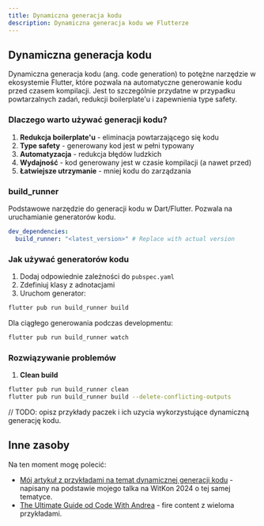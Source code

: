 ```yaml
---
title: Dynamiczna generacja kodu
description: Dynamiczna generacja kodu we Flutterze
---
```


## Dynamiczna generacja kodu

Dynamiczna generacja kodu (ang. code generation) to potężne narzędzie w ekosystemie Flutter, które pozwala na automatyczne generowanie kodu przed czasem kompilacji. Jest to szczególnie przydatne w przypadku powtarzalnych zadań, redukcji boilerplate'u i zapewnienia type safety.

### Dlaczego warto używać generacji kodu?

1. **Redukcja boilerplate'u** - eliminacja powtarzającego się kodu
2. **Type safety** - generowany kod jest w pełni typowany
3. **Automatyzacja** - redukcja błędów ludzkich
4. **Wydajność** - kod generowany jest w czasie kompilacji (a nawet przed)
5. **Łatwiejsze utrzymanie** - mniej kodu do zarządzania

### build_runner

Podstawowe narzędzie do generacji kodu w Dart/Flutter. Pozwala na uruchamianie generatorów kodu.

```yaml
dev_dependencies:
  build_runner: "<latest_version>" # Replace with actual version
```

### Jak używać generatorów kodu

1. Dodaj odpowiednie zależności do `pubspec.yaml`
2. Zdefiniuj klasy z adnotacjami
3. Uruchom generator:

```bash
flutter pub run build_runner build
```

Dla ciągłego generowania podczas developmentu:

```bash
flutter pub run build_runner watch
```

### Rozwiązywanie problemów

1. **Clean build**

```bash
flutter pub run build_runner clean
flutter pub run build_runner build --delete-conflicting-outputs
```

// TODO: opisz przykłady paczek i ich uzycia wykorzystujące dynamiczną generację kodu.

## Inne zasoby

Na ten moment mogę polecić:

- [Mój artykuł z przykładami na temat dynamicznej generacji kodu](https://solvro.pwr.edu.pl/pl/blog/flutter-dart-i-dynamiczna-generacja-kodu/) - napisany na podstawie mojego talka na WitKon 2024 o tej samej tematyce.
- [The Ultimate Guide od Code With Andrea](https://codewithandrea.com/articles/dart-flutter-code-generation/) - fire content z wieloma przykładami.
